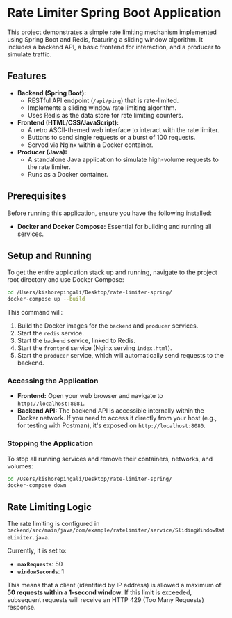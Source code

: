 # Rate Limiter Spring Boot Application

This project demonstrates a simple rate limiting mechanism implemented using Spring Boot and Redis, featuring a sliding window algorithm. It includes a backend API, a basic frontend for interaction, and a producer to simulate traffic.

## Features

*   **Backend (Spring Boot):**
    *   RESTful API endpoint (`/api/ping`) that is rate-limited.
    *   Implements a sliding window rate limiting algorithm.
    *   Uses Redis as the data store for rate limiting counters.
*   **Frontend (HTML/CSS/JavaScript):**
    *   A retro ASCII-themed web interface to interact with the rate limiter.
    *   Buttons to send single requests or a burst of 100 requests.
    *   Served via Nginx within a Docker container.
*   **Producer (Java):**
    *   A standalone Java application to simulate high-volume requests to the rate limiter.
    *   Runs as a Docker container.

## Prerequisites

Before running this application, ensure you have the following installed:

*   **Docker and Docker Compose:** Essential for building and running all services.

## Setup and Running

To get the entire application stack up and running, navigate to the project root directory and use Docker Compose:

```bash
cd /Users/kishorepingali/Desktop/rate-limiter-spring/
docker-compose up --build
```

This command will:
1.  Build the Docker images for the `backend` and `producer` services.
2.  Start the `redis` service.
3.  Start the `backend` service, linked to Redis.
4.  Start the `frontend` service (Nginx serving `index.html`).
5.  Start the `producer` service, which will automatically send requests to the backend.

### Accessing the Application

*   **Frontend:** Open your web browser and navigate to `http://localhost:8081`.
*   **Backend API:** The backend API is accessible internally within the Docker network. If you need to access it directly from your host (e.g., for testing with Postman), it's exposed on `http://localhost:8080`.

### Stopping the Application

To stop all running services and remove their containers, networks, and volumes:

```bash
cd /Users/kishorepingali/Desktop/rate-limiter-spring/
docker-compose down
```

## Rate Limiting Logic

The rate limiting is configured in `backend/src/main/java/com/example/ratelimiter/service/SlidingWindowRateLimiter.java`.

Currently, it is set to:

*   **`maxRequests`**: 50
*   **`windowSeconds`**: 1

This means that a client (identified by IP address) is allowed a maximum of **50 requests within a 1-second window**. If this limit is exceeded, subsequent requests will receive an HTTP 429 (Too Many Requests) response.
